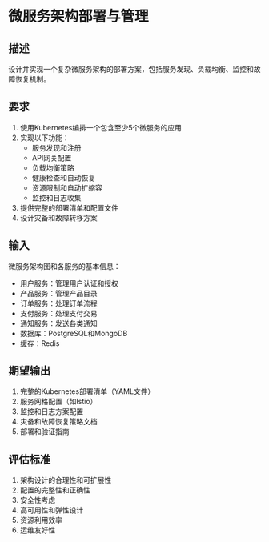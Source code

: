 # 微服务架构部署与管理

## 描述
设计并实现一个复杂微服务架构的部署方案，包括服务发现、负载均衡、监控和故障恢复机制。

## 要求
1. 使用Kubernetes编排一个包含至少5个微服务的应用
2. 实现以下功能：
   - 服务发现和注册
   - API网关配置
   - 负载均衡策略
   - 健康检查和自动恢复
   - 资源限制和自动扩缩容
   - 监控和日志收集
3. 提供完整的部署清单和配置文件
4. 设计灾备和故障转移方案

## 输入
微服务架构图和各服务的基本信息：
- 用户服务：管理用户认证和授权
- 产品服务：管理产品目录
- 订单服务：处理订单流程
- 支付服务：处理支付交易
- 通知服务：发送各类通知
- 数据库：PostgreSQL和MongoDB
- 缓存：Redis

## 期望输出
1. 完整的Kubernetes部署清单（YAML文件）
2. 服务网格配置（如Istio）
3. 监控和日志方案配置
4. 灾备和故障恢复策略文档
5. 部署和验证指南

## 评估标准
1. 架构设计的合理性和可扩展性
2. 配置的完整性和正确性
3. 安全性考虑
4. 高可用性和弹性设计
5. 资源利用效率
6. 运维友好性